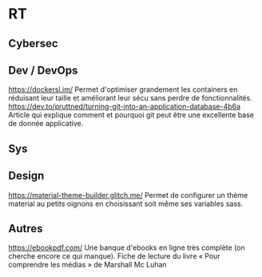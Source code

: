 # RT

## Cybersec

## Dev / DevOps

https://dockersl.im/ Permet d'optimiser grandement les containers en réduisant leur taille et améliorant leur sécu sans perdre de fonctionnalités.
https://dev.to/pruttned/turning-git-into-an-application-database-4b6a Article qui explique comment et pourquoi git peut être une excellente base de donnée applicative.

## Sys

## Design

https://material-theme-builder.glitch.me/ Permet de configurer un thème material au petits oignons en choisissant soit même ses variables sass.

## Autres

https://ebookpdf.com/ Une banque d'ebooks en ligne très complète (on cherche encore ce qui manque).
Fiche de lecture du livre « Pour comprendre les médias » de Marshall Mc Luhan

